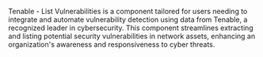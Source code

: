 Tenable - List Vulnerabilities is a component tailored for users needing to integrate and automate vulnerability detection using data from Tenable, a recognized leader in cybersecurity. This component streamlines extracting and listing potential security vulnerabilities in network assets, enhancing an organization's awareness and responsiveness to cyber threats.

